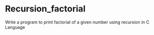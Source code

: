 # Recursion_factorial
Write a program to print factorial of a given number using recursion in C Language
